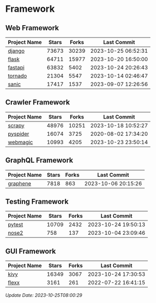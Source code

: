 # Framework

## Web Framework
| Project Name | Stars | Forks | Last Commit |
| ------------ | ----- | ----- | ----------- |
| [django](https://github.com/django/django) | 73673 | 30239 | 2023-10-25 06:52:31 |
| [flask](https://github.com/pallets/flask) | 64711 | 15977 | 2023-10-20 16:50:00 |
| [fastapi](https://github.com/tiangolo/fastapi) | 63832 | 5402 | 2023-10-24 20:26:43 |
| [tornado](https://github.com/tornadoweb/tornado) | 21304 | 5547 | 2023-10-14 02:46:47 |
| [sanic](https://github.com/sanic-org/sanic) | 17417 | 1537 | 2023-09-07 12:26:56 |

## Crawler Framework
| Project Name | Stars | Forks | Last Commit |
| ------------ | ----- | ----- | ----------- |
| [scrapy](https://github.com/scrapy/scrapy) | 48976 | 10251 | 2023-10-18 10:52:27 |
| [pyspider](https://github.com/binux/pyspider) | 16074 | 3725 | 2020-08-02 17:34:20 |
| [webmagic](https://github.com/code4craft/webmagic) | 10993 | 4205 | 2023-10-23 23:50:14 |

## GraphQL Framework
| Project Name | Stars | Forks | Last Commit |
| ------------ | ----- | ----- | ----------- |
| [graphene](https://github.com/graphql-python/graphene) | 7818 | 863 | 2023-10-06 20:15:26 |

## Testing Framework
| Project Name | Stars | Forks | Last Commit |
| ------------ | ----- | ----- | ----------- |
| [pytest](https://github.com/pytest-dev/pytest) | 10709 | 2432 | 2023-10-24 19:50:13 |
| [nose2](https://github.com/nose-devs/nose2) | 758 | 137 | 2023-10-04 23:09:46 |

## GUI Framework
| Project Name | Stars | Forks | Last Commit |
| ------------ | ----- | ----- | ----------- |
| [kivy](https://github.com/kivy/kivy) | 16349 | 3067 | 2023-10-24 17:30:53 |
| [flexx](https://github.com/flexxui/flexx) | 3161 | 261 | 2022-07-22 16:41:15 |

*Update Date: 2023-10-25T08:00:29*